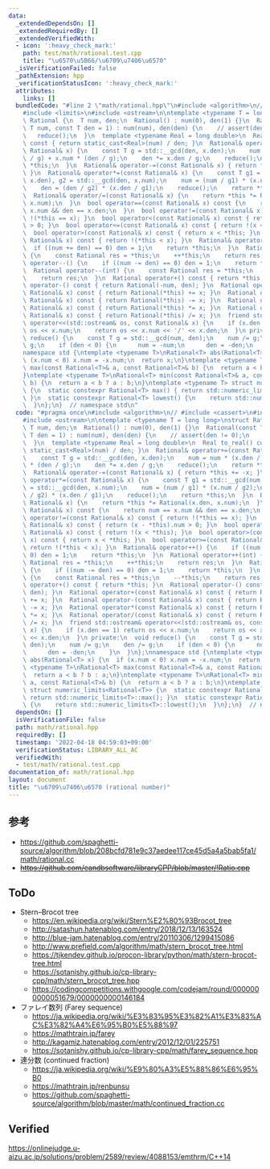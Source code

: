```yaml
---
data:
  _extendedDependsOn: []
  _extendedRequiredBy: []
  _extendedVerifiedWith:
  - icon: ':heavy_check_mark:'
    path: test/math/rational.test.cpp
    title: "\u6570\u5B66/\u6709\u7406\u6570"
  _isVerificationFailed: false
  _pathExtension: hpp
  _verificationStatusIcon: ':heavy_check_mark:'
  attributes:
    links: []
  bundledCode: "#line 2 \"math/rational.hpp\"\n#include <algorithm>\n// #include <cassert>\n\
    #include <limits>\n#include <ostream>\n\ntemplate <typename T = long long>\nstruct\
    \ Rational {\n  T num, den;\n  Rational() : num(0), den(1) {}\n  Rational(const\
    \ T num, const T den = 1) : num(num), den(den) {\n    // assert(den != 0);\n \
    \   reduce();\n  }\n  template <typename Real = long double>\n  Real to_real()\
    \ const { return static_cast<Real>(num) / den; }\n  Rational& operator+=(const\
    \ Rational& x) {\n    const T g = std::__gcd(den, x.den);\n    num = num * (x.den\
    \ / g) + x.num * (den / g);\n    den *= x.den / g;\n    reduce();\n    return\
    \ *this;\n  }\n  Rational& operator-=(const Rational& x) { return *this += -x;\
    \ }\n  Rational& operator*=(const Rational& x) {\n    const T g1 = std::__gcd(num,\
    \ x.den), g2 = std::__gcd(den, x.num);\n    num = (num / g1) * (x.num / g2);\n\
    \    den = (den / g2) * (x.den / g1);\n    reduce();\n    return *this;\n  }\n\
    \  Rational& operator/=(const Rational& x) {\n    return *this *= Rational(x.den,\
    \ x.num);\n  }\n  bool operator==(const Rational& x) const {\n    return num ==\
    \ x.num && den == x.den;\n  }\n  bool operator!=(const Rational& x) const { return\
    \ !(*this == x); }\n  bool operator<(const Rational& x) const { return (x - *this).num\
    \ > 0; }\n  bool operator<=(const Rational& x) const { return !(x < *this); }\n\
    \  bool operator>(const Rational& x) const { return x < *this; }\n  bool operator>=(const\
    \ Rational& x) const { return !(*this < x); }\n  Rational& operator++() {\n  \
    \  if ((num += den) == 0) den = 1;\n    return *this;\n  }\n  Rational operator++(int)\
    \ {\n    const Rational res = *this;\n    ++*this;\n    return res;\n  }\n  Rational&\
    \ operator--() {\n    if ((num -= den) == 0) den = 1;\n    return *this;\n  }\n\
    \  Rational operator--(int) {\n    const Rational res = *this;\n    --*this;\n\
    \    return res;\n  }\n  Rational operator+() const { return *this; }\n  Rational\
    \ operator-() const { return Rational(-num, den); }\n  Rational operator+(const\
    \ Rational& x) const { return Rational(*this) += x; }\n  Rational operator-(const\
    \ Rational& x) const { return Rational(*this) -= x; }\n  Rational operator*(const\
    \ Rational& x) const { return Rational(*this) *= x; }\n  Rational operator/(const\
    \ Rational& x) const { return Rational(*this) /= x; }\n  friend std::ostream&\
    \ operator<<(std::ostream& os, const Rational& x) {\n    if (x.den == 1) return\
    \ os << x.num;\n    return os << x.num << '/' << x.den;\n  }\n private:\n  void\
    \ reduce() {\n    const T g = std::__gcd(num, den);\n    num /= g;\n    den /=\
    \ g;\n    if (den < 0) {\n      num = -num;\n      den = -den;\n    }\n  }\n};\n\
    namespace std {\ntemplate <typename T>\nRational<T> abs(Rational<T> x) {\n  if\
    \ (x.num < 0) x.num = -x.num;\n  return x;\n}\ntemplate <typename T>\nRational<T>\
    \ max(const Rational<T>& a, const Rational<T>& b) {\n  return a < b ? b : a;\n\
    }\ntemplate <typename T>\nRational<T> min(const Rational<T>& a, const Rational<T>&\
    \ b) {\n  return a < b ? a : b;\n}\ntemplate <typename T> struct numeric_limits<Rational<T>>\
    \ {\n  static constexpr Rational<T> max() { return std::numeric_limits<T>::max();\
    \ }\n  static constexpr Rational<T> lowest() {\n    return std::numeric_limits<T>::lowest();\n\
    \  }\n};\n}  // namespace std\n"
  code: "#pragma once\n#include <algorithm>\n// #include <cassert>\n#include <limits>\n\
    #include <ostream>\n\ntemplate <typename T = long long>\nstruct Rational {\n \
    \ T num, den;\n  Rational() : num(0), den(1) {}\n  Rational(const T num, const\
    \ T den = 1) : num(num), den(den) {\n    // assert(den != 0);\n    reduce();\n\
    \  }\n  template <typename Real = long double>\n  Real to_real() const { return\
    \ static_cast<Real>(num) / den; }\n  Rational& operator+=(const Rational& x) {\n\
    \    const T g = std::__gcd(den, x.den);\n    num = num * (x.den / g) + x.num\
    \ * (den / g);\n    den *= x.den / g;\n    reduce();\n    return *this;\n  }\n\
    \  Rational& operator-=(const Rational& x) { return *this += -x; }\n  Rational&\
    \ operator*=(const Rational& x) {\n    const T g1 = std::__gcd(num, x.den), g2\
    \ = std::__gcd(den, x.num);\n    num = (num / g1) * (x.num / g2);\n    den = (den\
    \ / g2) * (x.den / g1);\n    reduce();\n    return *this;\n  }\n  Rational& operator/=(const\
    \ Rational& x) {\n    return *this *= Rational(x.den, x.num);\n  }\n  bool operator==(const\
    \ Rational& x) const {\n    return num == x.num && den == x.den;\n  }\n  bool\
    \ operator!=(const Rational& x) const { return !(*this == x); }\n  bool operator<(const\
    \ Rational& x) const { return (x - *this).num > 0; }\n  bool operator<=(const\
    \ Rational& x) const { return !(x < *this); }\n  bool operator>(const Rational&\
    \ x) const { return x < *this; }\n  bool operator>=(const Rational& x) const {\
    \ return !(*this < x); }\n  Rational& operator++() {\n    if ((num += den) ==\
    \ 0) den = 1;\n    return *this;\n  }\n  Rational operator++(int) {\n    const\
    \ Rational res = *this;\n    ++*this;\n    return res;\n  }\n  Rational& operator--()\
    \ {\n    if ((num -= den) == 0) den = 1;\n    return *this;\n  }\n  Rational operator--(int)\
    \ {\n    const Rational res = *this;\n    --*this;\n    return res;\n  }\n  Rational\
    \ operator+() const { return *this; }\n  Rational operator-() const { return Rational(-num,\
    \ den); }\n  Rational operator+(const Rational& x) const { return Rational(*this)\
    \ += x; }\n  Rational operator-(const Rational& x) const { return Rational(*this)\
    \ -= x; }\n  Rational operator*(const Rational& x) const { return Rational(*this)\
    \ *= x; }\n  Rational operator/(const Rational& x) const { return Rational(*this)\
    \ /= x; }\n  friend std::ostream& operator<<(std::ostream& os, const Rational&\
    \ x) {\n    if (x.den == 1) return os << x.num;\n    return os << x.num << '/'\
    \ << x.den;\n  }\n private:\n  void reduce() {\n    const T g = std::__gcd(num,\
    \ den);\n    num /= g;\n    den /= g;\n    if (den < 0) {\n      num = -num;\n\
    \      den = -den;\n    }\n  }\n};\nnamespace std {\ntemplate <typename T>\nRational<T>\
    \ abs(Rational<T> x) {\n  if (x.num < 0) x.num = -x.num;\n  return x;\n}\ntemplate\
    \ <typename T>\nRational<T> max(const Rational<T>& a, const Rational<T>& b) {\n\
    \  return a < b ? b : a;\n}\ntemplate <typename T>\nRational<T> min(const Rational<T>&\
    \ a, const Rational<T>& b) {\n  return a < b ? a : b;\n}\ntemplate <typename T>\
    \ struct numeric_limits<Rational<T>> {\n  static constexpr Rational<T> max() {\
    \ return std::numeric_limits<T>::max(); }\n  static constexpr Rational<T> lowest()\
    \ {\n    return std::numeric_limits<T>::lowest();\n  }\n};\n}  // namespace std\n"
  dependsOn: []
  isVerificationFile: false
  path: math/rational.hpp
  requiredBy: []
  timestamp: '2022-04-18 04:59:03+09:00'
  verificationStatus: LIBRARY_ALL_AC
  verifiedWith:
  - test/math/rational.test.cpp
documentation_of: math/rational.hpp
layout: document
title: "\u6709\u7406\u6570 (rational number)"
---
```



## 参考

- https://github.com/spaghetti-source/algorithm/blob/208bcfd781e9c37aedee117ce45d5a4a5bab5fa1/math/rational.cc
- ~~https://github.com/eandbsoftware/libraryCPP/blob/master/!Ratio.cpp~~


## ToDo

- Stern–Brocot tree
  - https://en.wikipedia.org/wiki/Stern%E2%80%93Brocot_tree
  - http://satashun.hatenablog.com/entry/2018/12/13/163524
  - http://blue-jam.hatenablog.com/entry/20110306/1299415086
  - http://www.prefield.com/algorithm/math/stern_brocot_tree.html
  - https://tjkendev.github.io/procon-library/python/math/stern-brocot-tree.html
  - https://sotanishy.github.io/cp-library-cpp/math/stern_brocot_tree.hpp
  - https://codingcompetitions.withgoogle.com/codejam/round/0000000000051679/0000000000146184
- ファレイ数列 (Farey sequence)
  - https://ja.wikipedia.org/wiki/%E3%83%95%E3%82%A1%E3%83%AC%E3%82%A4%E6%95%B0%E5%88%97
  - https://mathtrain.jp/farey
  - http://kagamiz.hatenablog.com/entry/2012/12/01/225751
  - https://sotanishy.github.io/cp-library-cpp/math/farey_sequence.hpp
- 連分数 (continued fraction)
  - https://ja.wikipedia.org/wiki/%E9%80%A3%E5%88%86%E6%95%B0
  - https://mathtrain.jp/renbunsu
  - https://github.com/spaghetti-source/algorithm/blob/master/math/continued_fraction.cc


## Verified

https://onlinejudge.u-aizu.ac.jp/solutions/problem/2589/review/4088153/emthrm/C++14
